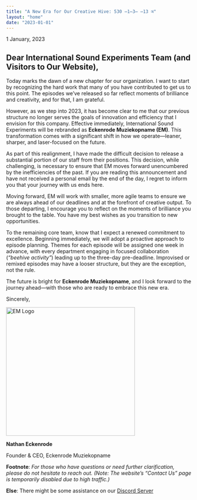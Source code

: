 ```yaml
---
title: "A New Era for Our Creative Hive: 530 ̶1̶3̶ ̶13 ♃"
layout: "home"
date: "2023-01-01"
---
```

1 January, 2023
## Dear International Sound Experiments Team (and Visitors to Our Website),

Today marks the dawn of a new chapter for our organization. I want to start by recognizing the hard work that many of you have contributed to get us to this point. The episodes we’ve released so far reflect moments of brilliance and creativity, and for that, I am grateful.

However, as we step into 2023, it has become clear to me that our previous structure no longer serves the goals of innovation and efficiency that I envision for this company. Effective immediately, International Sound Experiments will be rebranded as **Eckenrode Muziekopname (EM)**. This transformation comes with a significant shift in how we operate—leaner, sharper, and laser-focused on the future.

As part of this realignment, I have made the difficult decision to release a substantial portion of our staff from their positions. This decision, while challenging, is necessary to ensure that EM moves forward unencumbered by the inefficiencies of the past. If you are reading this announcement and have not received a personal email by the end of the day, I regret to inform you that your journey with us ends here.

Moving forward, EM will work with smaller, more agile teams to ensure we are always ahead of our deadlines and at the forefront of creative output. To those departing, I encourage you to reflect on the moments of brilliance you brought to the table. You have my best wishes as you transition to new opportunities.

To the remaining core team, know that I expect a renewed commitment to excellence. Beginning immediately, we will adopt a proactive approach to episode planning. Themes for each episode will be assigned one week in advance, with every department engaging in focused collaboration (_“beehive activity”_) leading up to the three-day pre-deadline. Improvised or remixed episodes may have a looser structure, but they are the exception, not the rule.

The future is bright for **Eckenrode Muziekopname**, and I look forward to the journey ahead—with those who are ready to embrace this new era.

Sincerely,

<img src="/signature.png" alt="EM Logo" width="350" />

**Nathan Eckenrode**

Founder & CEO, 
Eckenrode Muziekopname


**Footnote**:
_For those who have questions or need further clarification, please do not hesitate to reach out. (Note: The website’s “Contact Us” page is temporarily disabled due to high traffic.)_

**Else**: There might be some assistance on our [Discord Server](https://discord.gg/JYm2rMQC) 